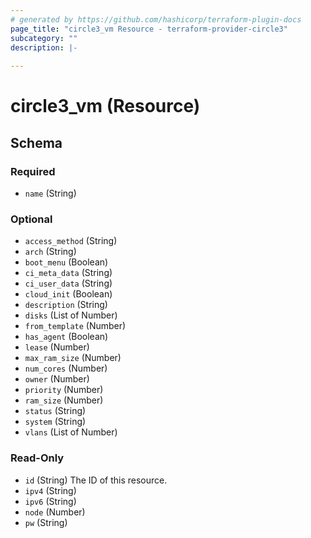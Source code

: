 ```yaml
---
# generated by https://github.com/hashicorp/terraform-plugin-docs
page_title: "circle3_vm Resource - terraform-provider-circle3"
subcategory: ""
description: |-
  
---
```


# circle3_vm (Resource)





<!-- schema generated by tfplugindocs -->
## Schema

### Required

- `name` (String)

### Optional

- `access_method` (String)
- `arch` (String)
- `boot_menu` (Boolean)
- `ci_meta_data` (String)
- `ci_user_data` (String)
- `cloud_init` (Boolean)
- `description` (String)
- `disks` (List of Number)
- `from_template` (Number)
- `has_agent` (Boolean)
- `lease` (Number)
- `max_ram_size` (Number)
- `num_cores` (Number)
- `owner` (Number)
- `priority` (Number)
- `ram_size` (Number)
- `status` (String)
- `system` (String)
- `vlans` (List of Number)

### Read-Only

- `id` (String) The ID of this resource.
- `ipv4` (String)
- `ipv6` (String)
- `node` (Number)
- `pw` (String)


